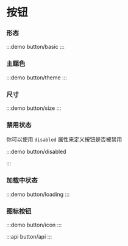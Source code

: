 <script setup>
import basic from './basic.vue'
import theme from './theme.vue'
import size from './size.vue'
import disabled from './disabled.vue'
import loading from './loading.vue'
import icon from './icon.vue'
</script>

# 按钮

### 形态
:::demo button/basic
<basic></basic>
::: 

### 主题色
:::demo button/theme
<theme></theme>
::: 

### 尺寸
:::demo button/size
<size></size>
::: 

### 禁用状态

你可以使用 `disabled` 属性来定义按钮是否被禁用

:::demo button/disabled

<disabled></disabled>

:::

### 加载中状态

:::demo button/loading
<loading></loading>
::: 
  

### 图标按钮

:::demo button/icon
<icon></icon>
::: 

:::api button/api
:::
